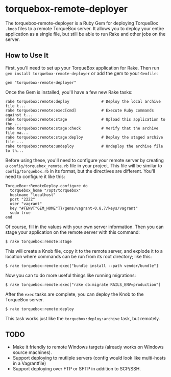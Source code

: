 # torquebox-remote-deployer

The torquebox-remote-deployer is a Ruby Gem for deploying TorqueBox `.knob` files to a remote TorqueBox server.  It
allows you to deploy your entire application as a single file, but still be able to run Rake and other jobs on the
server.

## How to Use It

First, you'll need to set up your TorqueBox application for Rake.
Then run `gem install torquebox-remote-deployer` or add the gem to your `Gemfile`:

    gem "torquebox-remote-deployer"

Once the Gem is installed, you'll have a few new Rake tasks:

    rake torquebox:remote:deploy              # Deploy the local archive file t...
    rake torquebox:remote:exec[cmd]           # Execute Ruby commands against t...
    rake torquebox:remote:stage               # Upload this application to the ...
    rake torquebox:remote:stage:check         # Verify that the archive file ma...
    rake torquebox:remote:stage:deploy        # Deploy the staged archive file ...
    rake torquebox:remote:undeploy            # Undeploy the archive file to th...

Before using these, you'll need to configure your remote server by creating a `config/torquebox_remote.rb` file in your project.
This file will be similar to `config/torquebox.rb` in its format, but the directives are different.
You'll need to configure it like this:

    TorqueBox::RemoteDeploy.configure do
      torquebox_home "/opt/torquebox"
      hostname "localhost"
      port "2222"
      user "vagrant"
      key "#{ENV["GEM_HOME"]}/gems/vagrant-0.8.7/keys/vagrant"
      sudo true
    end

Of course, fill in the values with your own server information.
Then you can stage your application on the remote server with this command:

    $ rake torquebox:remote:stage

This will create a Knob file, copy it to the remote server, and explode it to a location where commands can be run from
its root directory; like this:

    $ rake torquebox:remote:exec["bundle install --path vendor/bundle"]

Now you can to do more useful things like running migrations:

    $ rake torquebox:remote:exec["rake db:migrate RAILS_ENV=production"]

After the `exec` tasks are complete, you can deploy the Knob to the TorqueBox server.

    $ rake torquebox:remote:deploy

This task works just like the `torquebox:deploy:archive` task, but remotely.

## TODO

*  Make it friendly to remote Windows targets (already works on Windows source machines).
*  Support deploying to mutliple servers (config would look like multi-hosts in a Vagrantfile)
*  Support deploying over FTP or SFTP in addition to SCP/SSH.